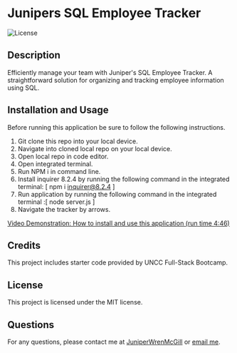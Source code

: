 # Junipers SQL Employee Tracker
![License](https://img.shields.io/badge/license-MIT-brightgreen)
## Description
Efficiently manage your team with Juniper's SQL Employee Tracker. A straightforward solution for organizing and tracking employee information using SQL.

## Installation and Usage 

Before running this application be sure to follow the following instructions. 
1. Git clone this repo into your local device. 
2. Navigate into cloned local repo on your local device. 
3. Open local repo in code editor. 
4. Open integrated terminal.
5. Run NPM i in command line.
6. Install inquirer 8.2.4 by running the following command in the integrated terminal: [ npm i inquirer@8.2.4 ]
7. Run application by running the following command in the integrated terminal :[ node server.js ]
8. Navigate the tracker by arrows. 

[Video Demonstration: How to install and use this application (run time 4:46)](https://drive.google.com/file/d/1ITeqT2yn9MVW296IuBpRRbtV7zGEr-ZV/view)

## Credits
This project includes starter code provided by UNCC Full-Stack Bootcamp.

## License
This project is licensed under the MIT license. 

## Questions
For any questions, please contact me at [JuniperWrenMcGill](https://github.com/JuniperWrenMcGill) or [email me](mailto:juniperwrenart@gmail.com ).
